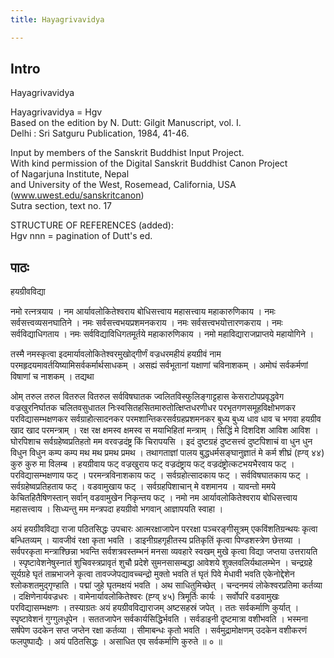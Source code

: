 ```yaml
---
title: Hayagrivavidya

---
```

## Intro

Hayagrivavidya  

Hayagrivavidya = Hgv  
Based on the edition by N. Dutt: Gilgit Manuscript, vol. I.  
Delhi : Sri Satguru Publication, 1984, 41-46.  

Input by members of the Sanskrit Buddhist Input Project.  
With kind permission of the Digital Sanskrit Buddhist Canon Project  
of Nagarjuna Institute, Nepal  
and University of the West, Rosemead, California, USA  
(www.uwest.edu/sanskritcanon)  
Sutra section, text no. 17  
  
STRUCTURE OF REFERENCES (added):  
Hgv nnn = pagination of Dutt's ed.  

## पाठः

हयग्रीवविद्या  
  
नमो रत्नत्रयाय । नम आर्यावलोकितेश्वराय बोधिसत्त्वाय महासत्त्वाय महाकारुणिकाय । नमः सर्वसत्त्वव्यसनघातिने । नमः सर्वसत्त्वभयप्रशमनकराय । नमः सर्वसत्त्वभयोत्तारणकराय । नमः सर्वविद्याधिगताय । नमः सर्वविद्याविधिगतमूर्तये महाकारुणिकाय । नमो महाविद्याराजप्राप्तये महायोगिने ।  
  
तस्मै नमस्कृत्वा इदमार्यावलोकितेश्वरमुखोद्गीर्णं वज्रधरमहीयं हयग्रीवं नाम परमहृदयमावर्तयिष्यामिसर्वकर्मार्थसाधकम् । असह्यं सर्वभूतानां यक्षाणां चविनाशकम् । अमोघं सर्वकर्मणां विषाणां च नाशकम् । तद्यथा  
  
ओम् तरुल तरुल वितरुल वितरुल सर्वविषघातक ज्वलितविस्फुलिङ्गाट्टहास केसराटोपप्रवृद्धवेग वज्रखुरनिर्घातक चलितवसुधातल निःस्वसितहसितमारुतोत्क्षिप्तधरणीधर परभृतगणसमूहविक्षोभणकर परविद्यासम्भक्षणकर सर्वग्राहोत्सादनकर परमशान्तिकरसर्वग्रहप्रशमनकर बुध्य बुध्य धाव धाव च भगवा हयग्रीव खाद खाद परमन्त्राम् । रक्ष रक्ष क्षमस्व क्षमस्व स मयाभिहितां मन्त्राम् । सिद्धिं मे दिशदिश आविश आविश । घोरपिशाच सर्वग्रहेष्वप्रतिहतो मम वरवज्रदंष्ट्र किं चिरापयसि । इदं दुष्टग्रहं दुष्टसत्त्वं दुष्टपिशाचं वा धुन धुन विधुन विधुन कम्प कम्प मथ मथ प्रमथ प्रमथ । तथागताज्ञां पालय बुद्धधर्मसङ्घानुज्ञातं मे कर्म शीघ्रं (ह्ग्व् ४४) कुरु कुरु मा विलम्ब । हयग्रीवाय फट् वज्रखुराय फट् वज्रदंष्ट्राय फट् वज्रदंष्ट्रोत्कटभयभैरवाय फट् । परविद्यासम्भक्षणाय फट् । परमन्त्रविनाशकाय फट् । सर्वग्रहोत्सादकाय फट् । सर्वविषघातकाय फट् । सर्वग्रहेष्वप्रतिहताय फट् । वडवामुखाय फट् । सर्वग्रहपिशाचान् मे वशमानय । यावन्तो ममये केचितहितैषिणस्तान् सर्वान् वडवामुखेन निकृन्तय फट् । नमो नम आर्यावलोकितेश्वराय बोधिसत्त्वाय महासत्त्वाय । सिध्यन्तु मम मन्त्रपदा हयग्रीवो भगवान् आज्ञापयति स्वाहा ।  
  
अयं हयग्रीवविद्या राजा पठितसिद्धः उपचारः आत्मरक्षाजापेन पररक्षा पञ्चरङ्गीसूत्रम् एकविंशतिग्रन्थयः कृत्वा बन्धितव्यम् । यावजीवं रक्षा कृता भवति । डाइनीग्रहगृहीतस्य प्रतिकृतिं कृत्वा पिण्डशस्त्रेण छेत्तव्या । सर्वपरकृता मन्त्राश्छिन्ना भवन्ति सर्वशत्रवस्तम्भनं मनसा व्यवहारे स्वखम् मुखे कृत्वा विद्या जप्तया उत्तरायति । स्पृष्टावेशनेषुस्नातं शुचिवस्त्रप्रावृतं शुचौ प्रदेशे सुमनसासम्बद्धा आवेशये शुक्लवलिर्यथालम्भेन । चन्द्रग्रहे सूर्यग्रहे घृतं ताम्रभाजने कृत्वा तावज्जेपद्यावच्चन्द्रो मुक्तो भवति तं घृतं पिवे मेधावी भवति एकेनोद्देशेन श्लोकशतमुद्गृण्हाति । पद्मां जुहे घृतमक्षयं भवति । अथ साधितुमिच्छेत् । चन्दनमयं लोकेश्वरप्रतिमा कर्तव्या । दक्षिणेनार्यवज्रधरः । वामेनार्यावलोकितेश्वरः (ह्ग्व् ४५) त्रिमूर्तिः कार्यः । सर्वोपरि वडवामुखः परविद्यासम्भक्षणः । तस्याग्रतः अयं हयग्रीवविद्याराजम् अष्टसहस्रं जपेत् । ततः सर्वकर्माणि कुर्यात् । स्पृष्टावेशनं गुग्गुलधूपेन । सततजापेन सर्वकार्यसिद्धिर्भवति । सर्वडाइनी दृष्टमात्रा वशीभवति । भस्मना सर्षपेण उदकेन सप्त जप्तेन रक्षा कर्तव्या । सीमाबन्धः कृतो भवति । सर्वमुद्रामोक्षणम् उदकेन वशीकरणं फलपुष्पाद्यैः । अयं पठितसिद्धः । असाधित एव सर्वकर्माणि कुरुते ॥ ० ॥   

